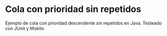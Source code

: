 # Cola con prioridad sin repetidos
Ejemplo de cola con prioridad descendente sin repetidos en Java. Testeado con JUnit y Mokito
